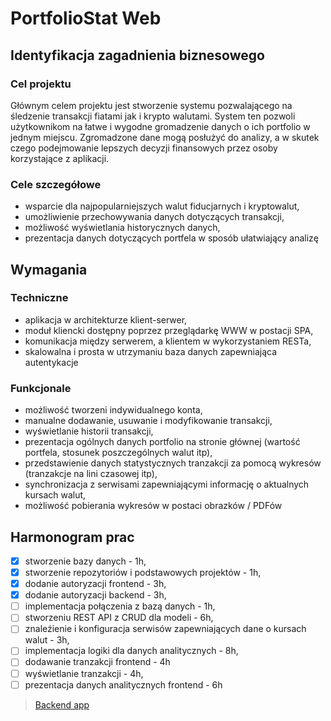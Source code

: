 # PortfolioStat Web

## Identyfikacja zagadnienia biznesowego

### Cel projektu

Głównym celem projektu jest stworzenie systemu pozwalającego na śledzenie transakcji fiatami jak i krypto walutami. System ten pozwoli użytkownikom na łatwe i wygodne gromadzenie danych o ich portfolio w jednym miejscu. Zgromadzone dane mogą posłużyć do analizy, a w skutek czego podejmowanie lepszych decyzji finansowych przez osoby korzystające z aplikacji. 

### Cele szczegółowe 

- wsparcie dla najpopularniejszych walut fiducjarnych i kryptowalut,
- umożliwienie przechowywania danych dotyczących transakcji, 
- możliwość wyświetlania historycznych danych, 
- prezentacja danych dotyczących portfela w sposób ułatwiający analizę

## Wymagania

### Techniczne

- aplikacja w architekturze klient-serwer,
- moduł kliencki dostępny poprzez przeglądarkę WWW w postacji SPA,
- komunikacja między serwerem, a klientem w wykorzystaniem RESTa,
- skalowalna i prosta w utrzymaniu baza danych zapewniająca autentykacje

### Funkcjonale

- możliwość tworzeni indywidualnego konta, 
- manualne dodawanie, usuwanie i modyfikowanie transakcji, 
- wyświetlanie historii transakcji, 
- prezentacja ogólnych danych portfolio na stronie głównej (wartość portfela, stosunek poszczególnych walut itp),
- przedstawienie danych statystycznych tranzakcji za pomocą wykresów (tranzakcje na lini czasowej itp), 
- synchronizacja z serwisami zapewniającymi informację o aktualnych kursach walut, 
- możliwość pobierania wykresów w postaci obrazków / PDFów 

## Harmonogram prac

 - [x] stworzenie bazy danych - 1h,
 - [x] stworzenie repozytoriów i podstawowych projektów - 1h,  
 - [x] dodanie autoryzacji frontend - 3h,
 - [x] dodanie autoryzacji backend - 3h,
 - [ ] implementacja połączenia z bazą danych - 1h,
 - [ ] stworzeniu REST API z CRUD dla modeli - 6h,
 - [ ] znaleźienie i konfiguracja serwisów zapewniających dane o kursach walut - 3h,
 - [ ] implementacja logiki dla danych analitycznych - 8h,
 - [ ] dodawanie tranzakcji frontend - 4h
 - [ ] wyświetlanie tranzakcji - 4h,
 - [ ] prezentacja danych analitycznych frontend - 6h
 
 > [Backend app](https://github.com/salat97/portfolio-stat-api)
